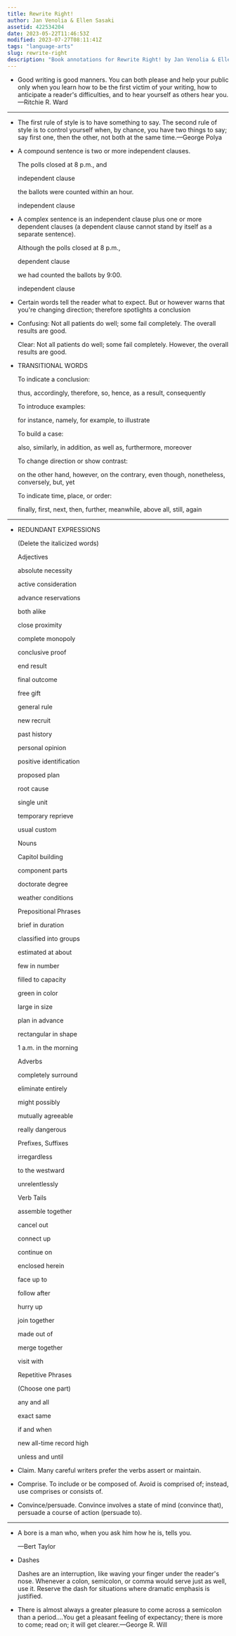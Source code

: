 ```yaml
---
title: Rewrite Right!
author: Jan Venolia & Ellen Sasaki
assetid: 422534204
date: 2023-05-22T11:46:53Z
modified: 2023-07-27T08:11:41Z
tags: "language-arts"
slug: rewrite-right
description: "Book annotations for Rewrite Right! by Jan Venolia & Ellen Sasaki"
---
```


*  Good writing is good manners. You can both please and help your public only when you learn how to be the first victim of your writing, how to anticipate a reader's difficulties, and to hear yourself as others hear you.—Ritchie R. Ward

---

*  The first rule of style is to have something to say. The second rule of style is to control yourself when, by chance, you have two things to say; say first one, then the other, not both at the same time.—George Polya

*  A compound sentence is two or more independent clauses.
   
   The polls closed at 8 p.m., and
   
   independent clause
   
   the ballots were counted within an hour.
   
   independent clause

*  A complex sentence is an independent clause plus one or more dependent clauses (a dependent clause cannot stand by itself as a separate sentence).
   
   Although the polls closed at 8 p.m.,
   
   dependent clause
   
   we had counted the ballots by 9:00.
   
   independent clause

*  Certain words tell the reader what to expect. But or however warns that you're changing direction; therefore spotlights a conclusion

*  Confusing: Not all patients do well; some fail completely. The overall results are good.
   
   Clear: Not all patients do well; some fail completely. However, the overall results are good.

*  TRANSITIONAL WORDS
   
   To indicate a conclusion:
   
   thus, accordingly, therefore, so, hence, as a result, consequently
   
   To introduce examples:
   
   for instance, namely, for example, to illustrate
   
   To build a case:
   
   also, similarly, in addition, as well as, furthermore, moreover
   
   To change direction or show contrast:
   
   on the other hand, however, on the contrary, even though, nonetheless, conversely, but, yet
   
   To indicate time, place, or order:
   
   finally, first, next, then, further, meanwhile, above all, still, again

---

*  REDUNDANT EXPRESSIONS
   
   (Delete the italicized words)
   
   Adjectives
   
   absolute necessity
   
   active consideration
   
   advance reservations
   
   both alike
   
   close proximity
   
   complete monopoly
   
   conclusive proof
   
   end result
   
   final outcome
   
   free gift
   
   general rule
   
   new recruit
   
   past history
   
   personal opinion
   
   positive identification
   
   proposed plan
   
   root cause
   
   single unit
   
   temporary reprieve
   
   usual custom
   
   Nouns
   
   Capitol building
   
   component parts
   
   doctorate degree
   
   weather conditions
   
   Prepositional Phrases
   
   brief in duration
   
   classified into groups
   
   estimated at about
   
   few in number
   
   filled to capacity
   
   green in color
   
   large in size
   
   plan in advance
   
   rectangular in shape
   
   1 a.m. in the morning
   
   Adverbs
   
   completely surround
   
   eliminate entirely
   
   might possibly
   
   mutually agreeable
   
   really dangerous
   
   Prefixes, Suffixes
   
   irregardless
   
   to the westward
   
   unrelentlessly
   
   Verb Tails
   
   assemble together
   
   cancel out
   
   connect up
   
   continue on
   
   enclosed herein
   
   face up to
   
   follow after
   
   hurry up
   
   join together
   
   made out of
   
   merge together
   
   visit with
   
   Repetitive Phrases
   
   (Choose one part)
   
   any and all
   
   exact same
   
   if and when
   
   new all-time record high
   
   unless and until

*  Claim. Many careful writers prefer the verbs assert or maintain.

*  Comprise. To include or be composed of. Avoid is comprised of; instead, use comprises or consists of.

*  Convince/persuade. Convince involves a state of mind (convince that), persuade a course of action (persuade to).

---

*  A bore is a man who, when you ask him how he is, tells you.
   
   —Bert Taylor

*  Dashes
   
   Dashes are an interruption, like waving your finger under the reader's nose. Whenever a colon, semicolon, or comma would serve just as well, use it. Reserve the dash for situations where dramatic emphasis is justified.

*  There is almost always a greater pleasure to come across a semicolon than a period….You get a pleasant feeling of expectancy; there is more to come; read on; it will get clearer.—George R. Will

